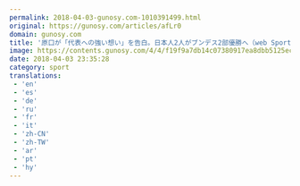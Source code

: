 ```yaml
---
permalink: 2018-04-03-gunosy.com-1010391499.html
original: https://gunosy.com/articles/afLr0
domain: gunosy.com
title: '原口が「代表への強い想い」を告白。日本人2人がブンデス2部優勝へ（web Sportiva） - グノシー'
image: https://contents.gunosy.com/4/4/f19f9a7db14c07380917ea8dbb5125ec_content.jpg
date: 2018-04-03 23:35:28
category: sport
translations: 
 - 'en'
 - 'es'
 - 'de'
 - 'ru'
 - 'fr'
 - 'it'
 - 'zh-CN'
 - 'zh-TW'
 - 'ar'
 - 'pt'
 - 'hy'
---
```


